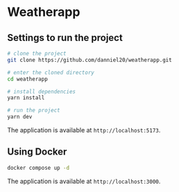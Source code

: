 # Weatherapp

## Settings to run the project

```bash
# clone the project
git clone https://github.com/danniel20/weatherapp.git

# enter the cloned directory
cd weatherapp

# install dependencies
yarn install

# run the project
yarn dev
```

The application is available at `http://localhost:5173`.

## Using Docker

```bash
docker compose up -d
```

The application is available at `http://localhost:3000`.
